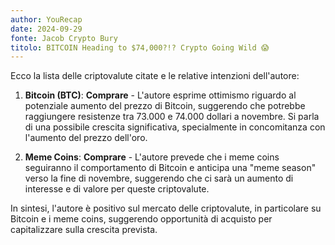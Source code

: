 ```yaml
---
author: YouRecap
date: 2024-09-29
fonte: Jacob Crypto Bury
titolo: BITCOIN Heading to $74,000?!? Crypto Going Wild 😱
---
```


Ecco la lista delle criptovalute citate e le relative intenzioni dell'autore:

1. **Bitcoin (BTC)**: **Comprare** - L'autore esprime ottimismo riguardo al potenziale aumento del prezzo di Bitcoin, suggerendo che potrebbe raggiungere resistenze tra 73.000 e 74.000 dollari a novembre. Si parla di una possibile crescita significativa, specialmente in concomitanza con l'aumento del prezzo dell'oro.

2. **Meme Coins**: **Comprare** - L'autore prevede che i meme coins seguiranno il comportamento di Bitcoin e anticipa una "meme season" verso la fine di novembre, suggerendo che ci sarà un aumento di interesse e di valore per queste criptovalute.

In sintesi, l'autore è positivo sul mercato delle criptovalute, in particolare su Bitcoin e i meme coins, suggerendo opportunità di acquisto per capitalizzare sulla crescita prevista.
